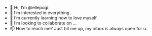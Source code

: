 - 👋 Hi, I’m @ellepogi
- 👀 I’m interested in everything.
- 🌱 I’m currently learning how to love myself.
- 💞️ I’m looking to collaborate on ...
- 📫 How to reach me? Just hit me up, my inbox is always open for u.

<!---
ellepogi/ellepogi is a ✨ special ✨ repository because its `README.md` (this file) appears on your GitHub profile.
You can click the Preview link to take a look at your changes.
--->
